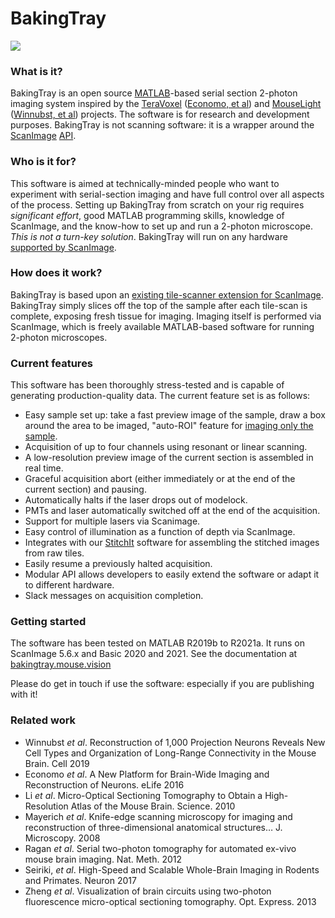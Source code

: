 # BakingTray #

<a href="https://raw.githubusercontent.com/wiki/BaselLaserMouse/BakingTray/images/example_acq.jpg">
<img src="https://raw.githubusercontent.com/wiki/BaselLaserMouse/BakingTray/images/example_acq_thumb.jpg">
</a>

### What is it?
BakingTray is an open source [MATLAB](http://www.mathworks.com/)-based  serial section 2-photon imaging system inspired by the [TeraVoxel](https://github.com/TeravoxelTwoPhotonTomography) ([Economo, et al](https://elifesciences.org/articles/10566)) and [MouseLight](https://github.com/MouseLightPipeline) ([Winnubst, et al](https://www.sciencedirect.com/science/article/pii/S0092867419308426?via%3Dihub)) projects.
The software is for research and development purposes. 
BakingTray is not scanning software: it is a wrapper around the [ScanImage](https://vidriotechnologies.com/) [API](https://github.com/tenss/ScanImageAPI_Examples).

### Who is it for?
This software is aimed at technically-minded people who want to experiment with serial-section imaging and have full control over all aspects of the process. 
Setting up BakingTray from scratch on your rig requires _significant effort_, good MATLAB programming skills, knowledge of ScanImage, and the know-how to set up and run a 2-photon microscope. 
_This is not a turn-key solution_.
BakingTray will run on any hardware [supported by ScanImage](http://scanimage.vidriotechnologies.com/display/SI2017/Supported+Microscope+Hardware).

### How does it work?
BakingTray is based upon an [existing tile-scanner extension for ScanImage](https://github.com/BaselLaserMouse/ScanImageTileScan).
BakingTray simply slices off the top of the sample after each tile-scan is complete, exposing fresh tissue for imaging. 
Imaging itself is performed via ScanImage, which is freely available MATLAB-based software for running 2-photon microscopes. 

### Current features
This software has been thoroughly stress-tested and is capable of generating production-quality data.
The current feature set is as follows:

* Easy sample set up: take a fast preview image of the sample, draw a box around the area to be imaged, "auto-ROI" feature for [imaging only the sample](https://www.youtube.com/watch?v=yHEkR3nZsOw).
* Acquisition of up to four channels using resonant or linear scanning.
* A low-resolution preview image of the current section is assembled in real time.
* Graceful acquisition abort (either immediately or at the end of the current section) and pausing.
* Automatically halts if the laser drops out of modelock. 
* PMTs and laser automatically switched off at the end of the acquisition.
* Support for multiple lasers via Scanimage.
* Easy control of illumination as a function of depth via ScanImage. 
* Integrates with our [StitchIt](https://github.com/SainsburyWellcomeCentre/StitchIt) software for assembling the stitched images from raw tiles. 
* Easily resume a previously halted acquisition.
* Modular API allows developers to easily extend the software or adapt it to different hardware.
* Slack messages on acquisition completion.


### Getting started ###
The software has been tested on MATLAB R2019b to R2021a. 
It runs on ScanImage 5.6.x and Basic 2020 and 2021. 
See the documentation at [bakingtray.mouse.vision](https://bakingtray.mouse.vision)

Please do get in touch if use the software: especially if you are publishing with it!


### Related work
* Winnubst *et al*. Reconstruction of 1,000 Projection Neurons Reveals New Cell Types and Organization of Long-Range Connectivity in the Mouse Brain. Cell 2019
* Economo *et al*. A New Platform for Brain-Wide Imaging and Reconstruction of Neurons. eLife 2016
* Li *et al*. Micro-Optical Sectioning Tomography to Obtain a High-Resolution Atlas of the Mouse Brain. Science. 2010
* Mayerich *et al*. Knife-edge scanning microscopy for imaging and reconstruction of three-dimensional anatomical structures… J. Microscopy. 2008
* Ragan *et al*. Serial two-photon tomography for automated ex-vivo mouse brain imaging. Nat. Meth. 2012
* Seiriki, *et al*. High-Speed and Scalable Whole-Brain Imaging in Rodents and Primates. Neuron 2017
* Zheng *et al*. Visualization of brain circuits using two-photon fluorescence micro-optical sectioning tomography. Opt. Express. 2013
